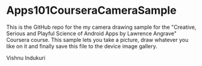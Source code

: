 Apps101CourseraCameraSample
===========================

This is the GitHub repo for the my camera drawing sample for the "Creative, Serious and Playful Science of Android Apps 
by Lawrence Angrave" Coursera course.  This sample lets you take a picture, draw whatever you like on it and finally save this file to the device image gallery.

Vishnu Indukuri
